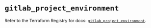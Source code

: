 # `gitlab_project_environment`

Refer to the Terraform Registry for docs: [`gitlab_project_environment`](https://registry.terraform.io/providers/gitlabhq/gitlab/18.1.1/docs/resources/project_environment).
